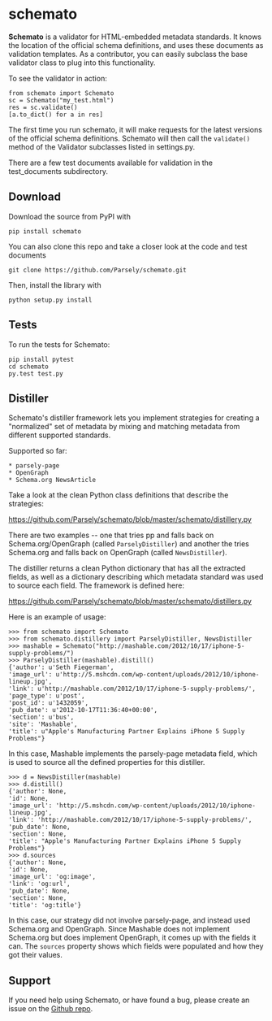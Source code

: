 schemato
========

**Schemato** is a validator for HTML-embedded metadata standards. It knows the
location of the official schema definitions, and uses these documents as
validation templates. As a contributor, you can easily subclass the base
validator class to plug into this functionality.

To see the validator in action:

    from schemato import Schemato
    sc = Schemato("my_test.html")
    res = sc.validate()
    [a.to_dict() for a in res]

The first time you run schemato, it will make requests for the latest versions
of the official schema definitions. Schemato will then call the ``validate()``
method of the Validator subclasses listed in settings.py.

There are a few test documents available for validation in the
test\_documents subdirectory.

Download
--------

Download the source from PyPI with

    pip install schemato

You can also clone this repo and take a closer look at the code and test documents

    git clone https://github.com/Parsely/schemato.git

Then, install the library with

    python setup.py install

Tests
-----

To run the tests for Schemato:

    pip install pytest
    cd schemato
    py.test test.py

Distiller
---------

Schemato's distiller framework lets you implement strategies for creating a "normalized" set of metadata by mixing and matching metadata from different supported standards.

Supported so far:

    * parsely-page
    * OpenGraph
    * Schema.org NewsArticle

Take a look at the clean Python class definitions that describe the strategies:

https://github.com/Parsely/schemato/blob/master/schemato/distillery.py

There are two examples -- one that tries pp and falls back on
Schema.org/OpenGraph (called ``ParselyDistiller``) and another the tries Schema.org
and falls back on OpenGraph (called ``NewsDistiller``).

The distiller returns a clean Python dictionary that has all the extracted
fields, as well as a dictionary describing which metadata standard was used to
source each field. The framework is defined here:

https://github.com/Parsely/schemato/blob/master/schemato/distillers.py

Here is an example of usage:

    >>> from schemato import Schemato
    >>> from schemato.distillery import ParselyDistiller, NewsDistiller
    >>> mashable = Schemato("http://mashable.com/2012/10/17/iphone-5-supply-problems/")
    >>> ParselyDistiller(mashable).distill()
    {'author': u'Seth Fiegerman',
    'image_url': u'http://5.mshcdn.com/wp-content/uploads/2012/10/iphone-lineup.jpg',
    'link': u'http://mashable.com/2012/10/17/iphone-5-supply-problems/',
    'page_type': u'post',
    'post_id': u'1432059',
    'pub_date': u'2012-10-17T11:36:40+00:00',
    'section': u'bus',
    'site': 'Mashable',
    'title': u"Apple's Manufacturing Partner Explains iPhone 5 Supply Problems"}

In this case, Mashable implements the parsely-page metadata field, which is
used to source all the defined properties for this distiller.

    >>> d = NewsDistiller(mashable)
    >>> d.distill()
    {'author': None,
    'id': None,
    'image_url': 'http://5.mshcdn.com/wp-content/uploads/2012/10/iphone-lineup.jpg',
    'link': 'http://mashable.com/2012/10/17/iphone-5-supply-problems/',
    'pub_date': None,
    'section': None,
    'title': "Apple's Manufacturing Partner Explains iPhone 5 Supply Problems"}
    >>> d.sources
    {'author': None,
    'id': None,
    'image_url': 'og:image',
    'link': 'og:url',
    'pub_date': None,
    'section': None,
    'title': 'og:title'}

In this case, our strategy did not involve parsely-page, and instead used
Schema.org and OpenGraph. Since Mashable does not implement Schema.org but does
implement OpenGraph, it comes up with the fields it can. The ``sources`` property 
shows which fields were populated and how they got their values.

Support
-------

If you need help using Schemato, or have found a bug, please create an issue
on the [Github repo](https://github.com/Parsely/schemato/issues?state=open).
